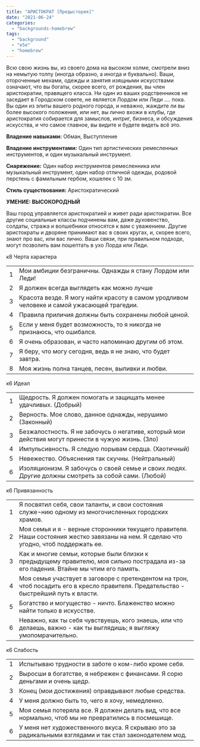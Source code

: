 ```yaml
---
title: "АРИСТОКРАТ [Предыстория]"
date: "2021-06-24"
categories: 
  - "backgrounds-homebrew"
tags: 
  - "background"
  - "e5e"
  - "homebrew"
---
```


Всю свою жизнь вы, из своего дома на высоком холме, смотрели вниз на немытую толпу (иногда образно, а иногда и буквально). Ваши, отороченные мехами, одежды и занятия изящными искусствами означают, что вы богаты, скорее всего, от рождения, вы член аристократии, правящего класса. Ни один из ваших родственников не заседает в Городском совете, не является Лордом или Леди .... пока. Вы один из элиты вашего родного города, и неважно, жаждите ли вы более высокого положения, или нет, вы лично вхожи в клубы, где аристократия собирается для замыслов, интриг, бизнеса, и обсуждения искусства, и что самое главное, вы видите и будете видеть всё это.

**Владение навыками:** Обман, Выступление

**Владение инструментами:** Один тип артистических ремесленных инструментов, и один музыкальный инструмент.

**Снаряжение:** Один набор инструментов ремесленника или музыкальный инструмент, один набор отличной одежды, родовой перстень с фамильным гербом, кошелек с 10 зм.

**Стиль существования:** Аристократический

**УМЕНИЕ: ВЫСОКОРОДНЫЙ**

Ваш город управляется аристократией и живет ради аристократии. Все другие социальные классы подчинены вам, даже духовенство, солдаты, стража и волшебники относятся к вам с уважением. Другие аристократы и дворяне принимают вас в своих кругах, и, скорее всего, знают про вас, или вас лично. Ваши связи, при правильном подходе, могут позволить вам пошептать в ухо Лорда или Леди.

к8 Черта характера

<table><tbody><tr><td>1</td><td>Мои амбиции безграничны. Однажды я стану Лордом или Леди!</td></tr><tr><td>2</td><td>Я должен всегда выглядеть как можно лучше</td></tr><tr><td>3</td><td>Красота везде. Я могу найти красоту в самом уродливом человеке и самой ужасающей трагедии.</td></tr><tr><td>4</td><td>Правила приличия должны быть сохранены любой ценой.</td></tr><tr><td>5</td><td>Если у меня будет возможность, то я никогда не признаюсь, что ошибался.</td></tr><tr><td>6</td><td>Я очень образован, и часто напоминаю другим об этом.</td></tr><tr><td>7</td><td>Я беру, что могу сегодня, ведь я не знаю, что будет завтра.</td></tr><tr><td>8</td><td>Моя жизнь полна танцев, песен, выпивки и любви.</td></tr></tbody></table>

к6 Идеал

<table><tbody><tr><td>1</td><td>Щедрость. Я должен помогать и защищать менее удачливых. (Добрый)</td></tr><tr><td>2</td><td>Верность. Мое слово, данное однажды, нерушимо (Законный)</td></tr><tr><td>3</td><td>Безжалостность. Я не забочусь о негативе, который мои действия могут принести в чужую жизнь. (Зло)</td></tr><tr><td>4</td><td>Импульсивность. Я следую порывам сердца. (Хаотичный)</td></tr><tr><td>5</td><td>Невежество. Объяснения так скучны. (Нейтральный)</td></tr><tr><td>6</td><td>Изоляционизм. Я забочусь о своей семье и своих людях. Другие должны смотреть за собой сами. (Любой)</td></tr></tbody></table>

к6 Привязанность

<table><tbody><tr><td>1</td><td>Я посвятил себя, свои таланты, и свои состояния служе¬нию одному из многочисленных городских храмов.</td></tr><tr><td>2</td><td>Моя семья и я - верные сторонники текущего правителя. Наши состояния жестко завязаны на нем. Я сделаю что угодно, чтоб поддержать ее.</td></tr><tr><td>3</td><td>Как и многие семьи, которые были близки к предыдущему правителю, моя сильно пострадала из-за его падения. Втайне мы чтим его память.</td></tr><tr><td>4</td><td>Моя семья участвует в заговоре с претендентом на трон, чтоб посадить его в кресло правителя. Предательство - быстрейший путь к власти.</td></tr><tr><td>5</td><td>Богатство и могущество - ничто. Блаженство можно найти только в искусстве.</td></tr><tr><td>6</td><td>Неважно, как ты себя чувствуешь, кого знаешь, или что делаешь, важно - как ты выглядишь; я выгляжу умопомрачительно.</td></tr></tbody></table>

к6 Слабость

<table><tbody><tr><td>1</td><td>Испытываю трудности в заботе о ком-либо кроме себя.</td></tr><tr><td>2</td><td>Выросши в богатстве, я небрежен с финансами. Я сорю деньгами и очень щедр.</td></tr><tr><td>3</td><td>Конец (мои достижения) оправдывают любые средства.</td></tr><tr><td>4</td><td>У меня должно быть то, чего я хочу, немедленно.</td></tr><tr><td>5</td><td>Моя семья потеряла все. Я должен делать вид, что все нормально, чтоб мы не превратились в посмешище.</td></tr><tr><td>6</td><td>У меня нет художественного вкуса. Я скрываю это за радикальными взглядами и так стал законодателем мод.</td></tr></tbody></table>

